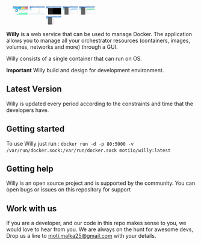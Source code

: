

<p align="center" style="width:50%">
  <img style="width:16%" title="willy" src='https://github.com/containers-stack/willy/blob/main/images/1.png' />
  <img style="width:16%" title="willy" src='https://github.com/containers-stack/willy/blob/main/images/2.png' />
  <img style="width:16%" title="willy" src='https://github.com/containers-stack/willy/blob/main/images/3.png' />
  <img style="width:16%" title="willy" src='https://github.com/containers-stack/willy/blob/main/images/4.png' />
  <img style="width:16%" title="willy" src='https://github.com/containers-stack/willy/blob/main/images/5.png' />
  <img style="width:16%" title="willy" src='https://github.com/containers-stack/willy/blob/main/images/6.png' />
</p>

**Willy** is a web service that can be used to manage Docker. The application allows you to manage all your orchestrator resources (containers, images, volumes, networks and more) through a GUI.

Willy consists of a single container that can run on OS.

**Important** Willy build and design for development environment.

## Latest Version

Willy is updated every period according to the constraints and time that the developers have.

## Getting started
To use Willy just run :
```docker run -d -p 80:5000 -v /var/run/docker.sock:/var/run/docker.sock motiio/willy:latest```

## Getting help
Willy  is an open source project and is supported by the community. You can open bugs or issues on this repository for support

## Work with us

If you are a developer, and our code in this repo makes sense to you, we would love to hear from you. We are always on the hunt for awesome devs, Drop us a line to moti.malka25@gmail.com with your details.

